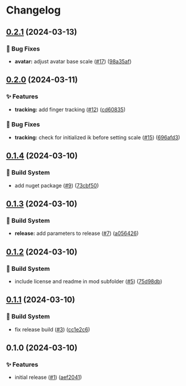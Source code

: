 # Changelog

## [0.2.1](https://github.com/Xenira/TTIK/compare/v0.2.0...v0.2.1) (2024-03-13)


### 🐛 Bug Fixes

* **avatar:** adjust avatar base scale ([#17](https://github.com/Xenira/TTIK/issues/17)) ([98a35af](https://github.com/Xenira/TTIK/commit/98a35af840a25a2034aea2bffa0b691811832c31))

## [0.2.0](https://github.com/Xenira/TTIK/compare/v0.1.4...v0.2.0) (2024-03-11)


### ✨ Features

* **tracking:** add finger tracking ([#12](https://github.com/Xenira/TTIK/issues/12)) ([cd60835](https://github.com/Xenira/TTIK/commit/cd60835b113ea001d481df3f940a41bdfa3d03e1))


### 🐛 Bug Fixes

* **tracking:** check for initialized ik before setting scale ([#15](https://github.com/Xenira/TTIK/issues/15)) ([696afd3](https://github.com/Xenira/TTIK/commit/696afd31fc75ec51a56e83581ad7915752620f28))

## [0.1.4](https://github.com/Xenira/TTIK/compare/v0.1.3...v0.1.4) (2024-03-10)


### 👷 Build System

* add nuget package ([#9](https://github.com/Xenira/TTIK/issues/9)) ([73cbf50](https://github.com/Xenira/TTIK/commit/73cbf507d3746e8097bd9587564e0cd0ec1a2673))

## [0.1.3](https://github.com/Xenira/TTIK/compare/v0.1.2...v0.1.3) (2024-03-10)


### 👷 Build System

* **release:** add parameters to release ([#7](https://github.com/Xenira/TTIK/issues/7)) ([a056426](https://github.com/Xenira/TTIK/commit/a0564269d525f2b6238f7591d2b9277de99ab4a1))

## [0.1.2](https://github.com/Xenira/TTIK/compare/v0.1.1...v0.1.2) (2024-03-10)


### 👷 Build System

* include license and readme in mod subfolder ([#5](https://github.com/Xenira/TTIK/issues/5)) ([75d98db](https://github.com/Xenira/TTIK/commit/75d98db91115eabe03f9acd1ba0a79c15a5c625a))

## [0.1.1](https://github.com/Xenira/TTIK/compare/v0.1.0...v0.1.1) (2024-03-10)


### 👷 Build System

* fix release build ([#3](https://github.com/Xenira/TTIK/issues/3)) ([cc1e2c6](https://github.com/Xenira/TTIK/commit/cc1e2c6082234d53d9f0cb467673caa92ddaa908))

## 0.1.0 (2024-03-10)


### ✨ Features

* initial release ([#1](https://github.com/Xenira/TTIK/issues/1)) ([aef2041](https://github.com/Xenira/TTIK/commit/aef2041c47d164697036fc7651fbfd070f49c668))
